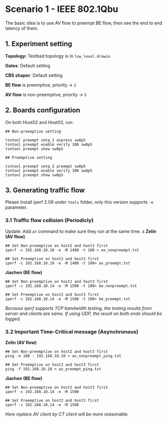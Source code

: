 # Scenario 1 - IEEE 802.1Qbu

The basic idea is to use AV flow to preempt BE flow, then see the end to end latency of them.



## 1. Experiment setting

**Topology:** Testbed topology is in `low_level.drawio`

**Gates**: Default setting 

**CBS shaper**: Default setting 

**BE flow** is preemptive, priority -> `2`

**AV flow** is non-preemptive, priority -> `5`



## 2. Boards configuration

On both Host02 and Host03, run:

```
## Non-preemptive setting

tsntool preempt setq 2 express sw0p5
tsntool preempt enable verify 100 sw0p5
tsntool preempt show sw0p5
```

```
## Preemptive setting

tsntool preempt setq 2 preempt sw0p5
tsntool preempt enable verify 100 sw0p5
tsntool preempt show sw0p5
```



## 3. Generating traffic flow

Please install iperf 2.09 under `tools` folder, only this version supports `-e` parameter.



### 3.1 Traffic flow collision (Periodicly) 

Update: Add `at` command to make sure they run at the same time.
s
**Zelin (AV flow)**

    ## Set Non-preemptive on host2 and host3 first
    iperf -c 192.168.10.10 -e -M 1400 -t 100 > av_nonpreempt.txt
    
    ## Set Preemptive on host2 and host3 first
    iperf -c 192.168.10.10 -e -M 1400 -t 100> av_preempt.txt

**Jiachen (BE flow)**

    ## Set Non-preemptive on host2 and host3 first
    iperf -c 192.168.10.14 -e -M 1500 -t 100> be_nonpreempt.txt
    
    ## Set Preemptive on host2 and host3 first
    iperf -c 192.168.10.14 -e -M 1500 -t 100> be_preempt.txt

*Because iperf supports TCP bandwidth testing, the testing results from server and clients are same. If using UDP, the result on both ends should be logged.*



### 3.2 Important Time-Critical message (Asynchronous)

**Zelin (AV flow)**

    ## Set Non-preemptive on host2 and host3 first
    ping -n 100 - 192.168.10.10 > av_nonpreempt_ping.txt
    
    ## Set Preemptive on host2 and host3 first
    ping -f 192.168.10.10 > av_preempt_ping.txt

**Jiachen (BE flow)**

    ## Set Non-preemptive on host2 and host3 first
    iperf -c 192.168.10.14 -e -M 1500 
    
    ## Set Preemptive on host2 and host3 first
    iperf -c 192.168.10.14 -e -M 1500

*Here replace AV client by CT client will be more reasonable.*
